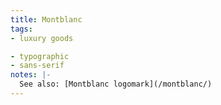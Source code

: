 ```yaml
---
title: Montblanc
tags:
- luxury goods

- typographic
- sans-serif
notes: |-
  See also: [Montblanc logomark](/montblanc/)
---
```


